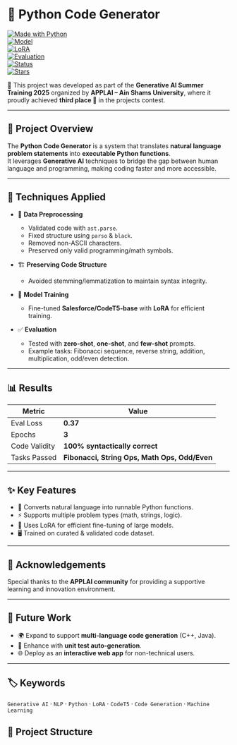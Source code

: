 # 🐍 Python Code Generator  

[![Made with Python](https://img.shields.io/badge/Python-3.9%2B-yellow?logo=python)](https://www.python.org/)  
[![Model](https://img.shields.io/badge/Model-CodeT5--base-green?logo=transformers)](https://huggingface.co/Salesforce/codeT5-base)  
[![LoRA](https://img.shields.io/badge/LoRA-Enabled-purple)](https://arxiv.org/abs/2106.09685)  
[![Evaluation](https://img.shields.io/badge/Eval%20Loss-0.37-success)]()  
[![Status](https://img.shields.io/badge/Project-Completed-brightgreen)]()  
[![Stars](https://img.shields.io/github/stars/YOUR_USERNAME/YOUR_REPO?style=social)]()  

🌟 This project was developed as part of the **Generative AI Summer Training 2025** organized by **APPLAI – Ain Shams University**, where it proudly achieved **third place 🥉** in the projects contest.  

---

## 🚀 Project Overview
The **Python Code Generator** is a system that translates **natural language problem statements** into **executable Python functions**.  
It leverages **Generative AI** techniques to bridge the gap between human language and programming, making coding faster and more accessible.  

---

## 🔧 Techniques Applied  

- 🧹 **Data Preprocessing**
  - Validated code with `ast.parse`.
  - Fixed structure using `parso` & `black`.
  - Removed non-ASCII characters.
  - Preserved only valid programming/math symbols.

- 🏗 **Preserving Code Structure**
  - Avoided stemming/lemmatization to maintain syntax integrity.

- 🧠 **Model Training**
  - Fine-tuned **Salesforce/CodeT5-base** with **LoRA** for efficient training.

- ✅ **Evaluation**
  - Tested with **zero-shot**, **one-shot**, and **few-shot** prompts.
  - Example tasks: Fibonacci sequence, reverse string, addition, multiplication, odd/even detection.

---

## 📊 Results  

| Metric       | Value |
|--------------|-------|
| Eval Loss    | **0.37** |
| Epochs       | **3** |
| Code Validity| **100% syntactically correct** |
| Tasks Passed | **Fibonacci, String Ops, Math Ops, Odd/Even** |

---

## ✨ Key Features  

- 📝 Converts natural language into runnable Python functions.  
- ⚡ Supports multiple problem types (math, strings, logic).  
- 🔌 Uses LoRA for efficient fine-tuning of large models.  
- 🖥️ Trained on curated & validated code dataset.  

---

## 🙏 Acknowledgements  
Special thanks to the **APPLAI community** for providing a supportive learning and innovation environment.  

---

## 📌 Future Work  

- 🌍 Expand to support **multi-language code generation** (C++, Java).  
- 🧪 Enhance with **unit test auto-generation**.  
- 🌐 Deploy as an **interactive web app** for non-technical users.  

---

## 🏷️ Keywords  
`Generative AI` · `NLP` · `Python` · `LoRA` · `CodeT5` · `Code Generation` · `Machine Learning`  


## 📂 Project Structure

